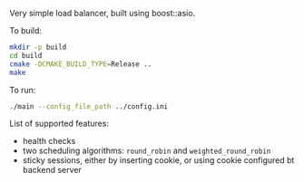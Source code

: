 Very simple load balancer, built using boost::asio.

To build:
```sh
mkdir -p build
cd build
cmake -DCMAKE_BUILD_TYPE=Release ..
make
```

To run:
```sh
./main --config_file_path ../config.ini
```

List of supported features:
- health checks
- two scheduling algorithms: `round_robin` and `weighted_round_robin`
- sticky sessions, either by inserting cookie, or using cookie configured bt backend server
